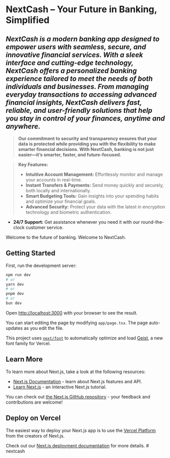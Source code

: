 # NextCash – Your Future in Banking, Simplified <br />

## ***NextCash is a modern banking app designed to empower users with seamless, secure, and innovative financial services. With a sleek interface and cutting-edge technology, NextCash offers a personalized banking experience tailored to meet the needs of both individuals and businesses. From managing everyday transactions to accessing advanced financial insights, NextCash delivers fast, reliable, and user-friendly solutions that help you stay in control of your finances, anytime and anywhere.***

> __Our commitment to security and transparency ensures that your data is protected while providing you with the flexibility to make smarter financial decisions. With NextCash, banking is not just easier—it’s smarter, faster, and future-focused.__

> **Key Features:**
> - **Intuitive Account Management:** Effortlessly monitor and manage your accounts in real-time.
> - **Instant Transfers & Payments:** Send money quickly and securely, both locally and internationally.
> - **Smart Budgeting Tools:** Gain insights into your spending habits and optimize your financial goals.
> - **Advanced Security:** Protect your data with the latest in encryption technology and biometric authentication.
- **24/7 Support:** Get assistance whenever you need it with our round-the-clock customer service.

Welcome to the future of banking. Welcome to NextCash.
## Getting Started

First, run the development server:

```bash
npm run dev
# or
yarn dev
# or
pnpm dev
# or
bun dev
```

Open [http://localhost:3000](http://localhost:3000) with your browser to see the result.

You can start editing the page by modifying `app/page.tsx`. The page auto-updates as you edit the file.

This project uses [`next/font`](https://nextjs.org/docs/app/building-your-application/optimizing/fonts) to automatically optimize and load [Geist](https://vercel.com/font), a new font family for Vercel.

## Learn More

To learn more about Next.js, take a look at the following resources:

- [Next.js Documentation](https://nextjs.org/docs) - learn about Next.js features and API.
- [Learn Next.js](https://nextjs.org/learn) - an interactive Next.js tutorial.

You can check out [the Next.js GitHub repository](https://github.com/vercel/next.js) - your feedback and contributions are welcome!

## Deploy on Vercel

The easiest way to deploy your Next.js app is to use the [Vercel Platform](https://vercel.com/new?utm_medium=default-template&filter=next.js&utm_source=create-next-app&utm_campaign=create-next-app-readme) from the creators of Next.js.

Check out our [Next.js deployment documentation](https://nextjs.org/docs/app/building-your-application/deploying) for more details.
#   n e x t c a s h 
 
 
